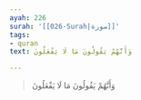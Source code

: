 ```yaml
---
ayah: 226
surah: '[[026-Surah|سورة]]'
tags:
- quran
text: وَأَنَّهُمْ يَقُولُونَ مَا لَا يَفْعَلُونَ

---
```

> وَأَنَّهُمْ يَقُولُونَ مَا لَا يَفْعَلُونَ

